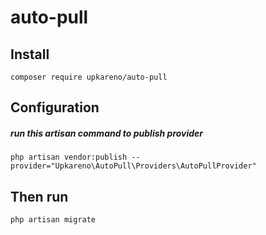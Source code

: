 # auto-pull


## Install

 
``` composer require upkareno/auto-pull ```



## Configuration
##### run this artisan command to publish provider

```php artisan vendor:publish --provider="Upkareno\AutoPull\Providers\AutoPullProvider" ```



## Then run
``` php artisan migrate ```
